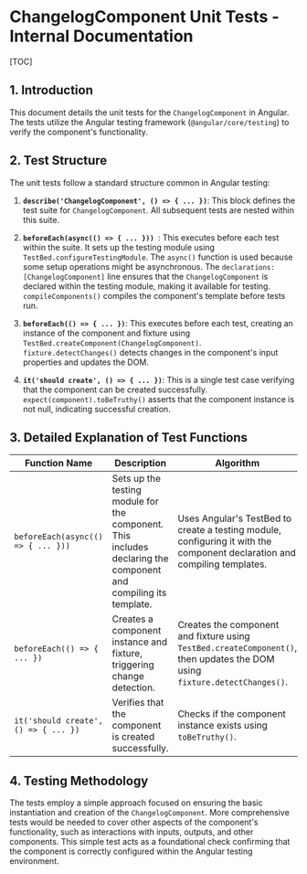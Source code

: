 # ChangelogComponent Unit Tests - Internal Documentation

[TOC]

## 1. Introduction

This document details the unit tests for the `ChangelogComponent` in Angular.  The tests utilize the Angular testing framework (`@angular/core/testing`) to verify the component's functionality.


## 2. Test Structure

The unit tests follow a standard structure common in Angular testing:

1. **`describe('ChangelogComponent', () => { ... })`**: This block defines the test suite for `ChangelogComponent`.  All subsequent tests are nested within this suite.

2. **`beforeEach(async(() => { ... })) `**: This executes before each test within the suite. It sets up the testing module using `TestBed.configureTestingModule`.  The `async()` function is used because some setup operations might be asynchronous.  The `declarations: [ChangelogComponent]` line ensures that the `ChangelogComponent` is declared within the testing module, making it available for testing. `compileComponents()` compiles the component's template before tests run.

3. **`beforeEach(() => { ... })`**: This executes before each test, creating an instance of the component and fixture using `TestBed.createComponent(ChangelogComponent)`.  `fixture.detectChanges()` detects changes in the component's input properties and updates the DOM.

4. **`it('should create', () => { ... })`**: This is a single test case verifying that the component can be created successfully.  `expect(component).toBeTruthy()` asserts that the component instance is not null, indicating successful creation.


## 3.  Detailed Explanation of Test Functions

| Function Name           | Description                                                                                                       | Algorithm                                                                      |
|--------------------------|-------------------------------------------------------------------------------------------------------------------|---------------------------------------------------------------------------------|
| `beforeEach(async(() => { ... })) ` | Sets up the testing module for the component. This includes declaring the component and compiling its template. | Uses Angular's TestBed to create a testing module, configuring it with the component declaration and compiling templates.  |
| `beforeEach(() => { ... })`  | Creates a component instance and fixture, triggering change detection.                                               | Creates the component and fixture using `TestBed.createComponent()`, then updates the DOM using `fixture.detectChanges()`. |
| `it('should create', () => { ... })` | Verifies that the component is created successfully.                                                                      | Checks if the component instance exists using `toBeTruthy()`.                      |


## 4.  Testing Methodology

The tests employ a simple approach focused on ensuring the basic instantiation and creation of the `ChangelogComponent`.  More comprehensive tests would be needed to cover other aspects of the component's functionality, such as interactions with inputs, outputs, and other components.  This simple test acts as a foundational check confirming that the component is correctly configured within the Angular testing environment.
